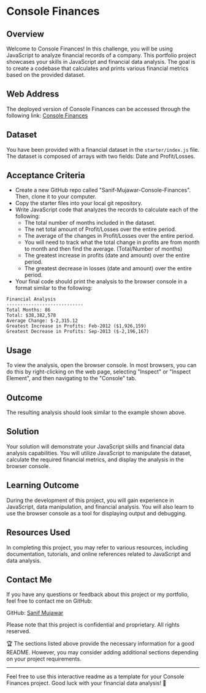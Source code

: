 # Console Finances

## Overview
Welcome to Console Finances! In this challenge, you will be using JavaScript to analyze financial records of a company. This portfolio project showcases your skills in JavaScript and financial data analysis. The goal is to create a codebase that calculates and prints various financial metrics based on the provided dataset.

## Web Address
The deployed version of Console Finances can be accessed through the following link: [Console Finances](https://sanifmujawar.github.io/Console-Finances/)

## Dataset
You have been provided with a financial dataset in the `starter/index.js` file. The dataset is composed of arrays with two fields: Date and Profit/Losses.

## Acceptance Criteria
* Create a new GitHub repo called "Sanif-Mujawar-Console-Finances". Then, clone it to your computer.
* Copy the starter files into your local git repository.
* Write JavaScript code that analyzes the records to calculate each of the following:
  * The total number of months included in the dataset.
  * The net total amount of Profit/Losses over the entire period.
  * The average of the changes in Profit/Losses over the entire period.
  * You will need to track what the total change in profits are from month to month and then find the average. (Total/Number of months)
  * The greatest increase in profits (date and amount) over the entire period.
  * The greatest decrease in losses (date and amount) over the entire period.
* Your final code should print the analysis to the browser console in a format similar to the following:

```text
Financial Analysis
----------------------------
Total Months: 86
Total: $38,382,578
Average Change: $-2,315.12
Greatest Increase in Profits: Feb-2012 ($1,926,159)
Greatest Decrease in Profits: Sep-2013 ($-2,196,167)
```

## Usage
To view the analysis, open the browser console. In most browsers, you can do this by right-clicking on the web page, selecting "Inspect" or "Inspect Element", and then navigating to the "Console" tab.

## Outcome

The resulting analysis should look similar to the example shown above.

## Solution

Your solution will demonstrate your JavaScript skills and financial data analysis capabilities. You will utilize JavaScript to manipulate the dataset, calculate the required financial metrics, and display the analysis in the browser console.

## Learning Outcome

During the development of this project, you will gain experience in JavaScript, data manipulation, and financial analysis. You will also learn to use the browser console as a tool for displaying output and debugging.

## Resources Used

In completing this project, you may refer to various resources, including documentation, tutorials, and online references related to JavaScript and data analysis.

## Contact Me

If you have any questions or feedback about this project or my portfolio, feel free to contact me on GitHub:

GitHub: [Sanif Mujawar](https://github.com/sanifmujawar)

Please note that this project is confidential and proprietary. All rights reserved.

🏆 The sections listed above provide the necessary information for a good README. However, you may consider adding additional sections depending on your project requirements.

---

Feel free to use this interactive readme as a template for your Console Finances project. Good luck with your financial data analysis! 🚀